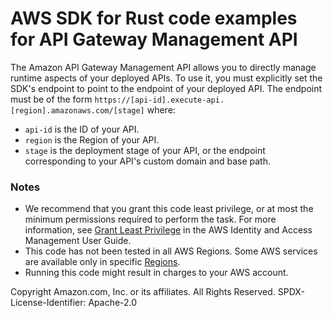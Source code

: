 # AWS SDK for Rust code examples for API Gateway Management API

The Amazon API Gateway Management API allows you to directly manage runtime aspects of your deployed APIs. To use it,
you must explicitly set the SDK's endpoint to point to the endpoint of your deployed API. The endpoint must be of the
form `https://[api-id].execute-api.[region].amazonaws.com/[stage]` where:
* `api-id` is the ID of your API.
* `region` is the Region of your API.
* `stage` is the deployment stage of your API,
  or the endpoint corresponding to your API's
  custom domain and base path.

### Notes

- We recommend that you grant this code least privilege, or at most the minimum permissions required to perform the
  task. For more information, see
  [Grant Least Privilege](https://docs.aws.amazon.com/IAM/latest/UserGuide/best-practices.html#grant-least-privilege)
  in the AWS Identity and Access Management User Guide.
- This code has not been tested in all AWS Regions. Some AWS services are available only in specific
  [Regions](https://aws.amazon.com/about-aws/global-infrastructure/regional-product-services).
- Running this code might result in charges to your AWS account.

Copyright Amazon.com, Inc. or its affiliates. All Rights Reserved. SPDX-License-Identifier: Apache-2.0

